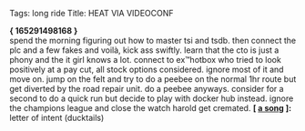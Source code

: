 Tags: long ride
Title: HEAT VIA VIDEOCONF
  
**{ 165291498168 }**  
spend the morning figuring out how to master tsi and tsdb. then connect the plc and a few fakes and voilà, kick ass swiftly. learn that the cto is just a phony and the it girl knows a lot. connect to ex™hotbox who tried to look positively at a pay cut, all stock options considered. ignore most of it and move on. jump on the felt and try to do a peebee on the normal 1hr route but get diverted by the road repair unit. do a peebee anyways. consider for a second to do a quick run but decide to play with docker hub instead. ignore the champions league and close the watch harold get cremated.
**[ [a song](https://www.youtube.com/watch?v=uxqsMJy5HeI&list=RDEMWXkWasdlye7yIaLAlZFLyQ&index=1) ]:** letter of intent (ducktails)